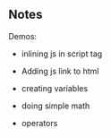 ## Notes

Demos:

- inlining js in script tag
- Adding js link to html

- creating variables
- doing simple math

- operators

